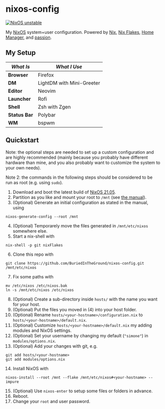 # nixos-config

[![NixOS unstable](https://img.shields.io/badge/NixOS-unstable-blue?logo=NixOS&logoColor=white)](https://nixos.org)

My [NixOS](https://nixos.org) system+user configuration.
Powered by [Nix](https://github.com/NixOS/nix),
[Nix Flakes](https://nixos.wiki/wiki/Flakes),
[Home Manager](https://github.com/nix-community/home-manager),
and [passion](https://www.dictionary.com/browse/passion).

## My Setup

| _What Is_      | _What I Use_              |
| -------------- | ------------------------- |
| **Browser**    | Firefox                   |
| **DM**         | LightDM with Mini-Greeter |
| **Editor**     | Neovim                    |
| **Launcher**   | Rofi                      |
| **Shell**      | Zsh with Zgen             |
| **Status Bar** | Polybar                   |
| **WM**         | bspwm                     |

## Quickstart

Note: the optional steps are needed to set up a custom configuration and are
highly recommended (mainly because you probably have different hardware than
mine, and you also probably want to customize the system to your own needs).

Note 2: the commands in the following steps should be considered to be run as
root (e.g. using `sudo`).

1. Download and boot the latest build of [NixOS
   21.05](https://nixos.org/download.html).
2. Partition as you like and mount your root to `/mnt` (see [the
   manual](https://nixos.org/manual/nixos/stable/index.html#sec-installation)).
3. (Optional) Generate an initial configuration as stated in the manual, using
```shell
nixos-generate-config --root /mnt
```
4. (Optional) Temporarely move the files generated in `/mnt/etc/nixos`
   somewhere else.
5. Start a nix-shell with
```shell
nix-shell -p git nixFlakes
```
6. Clone this repo with
```shell
git clone https://github.com/BuriedInTheGround/nixos-config.git /mnt/etc/nixos
```
7. Fix some paths with
```shell
mv /etc/nixos /etc/nixos.bak
ln -s /mnt/etc/nixos /etc/nixos
```
8. (Optional) Create a sub-directory inside `hosts/` with the name you want for
   your host.
9. (Optional) Put the files you moved in (4) into your host folder.
10. (Optional) Rename `hosts/<your-hostname>/configuration.nix` to
   `hosts/<your-hostname>/default.nix`.
11. (Optional) Customize `hosts/<your-hostname>/default.nix` my adding modules
    and NixOS settings.
12. (Optional) Set your username by changing my default (`"simone"`) in
   `modules/options.nix`.
13. (Optional) Add your changes with git, e.g.
```shell
git add hosts/<your-hostname>
git add modules/options.nix
```
14. Install NixOS with
```shell
nixos-install --root /mnt --flake /mnt/etc/nixos#<your-hostname> --impure
```
15. (Optional) Use `nixos-enter` to setup some files or folders in advance.
16. Reboot.
17. Change your `root` and user password.
